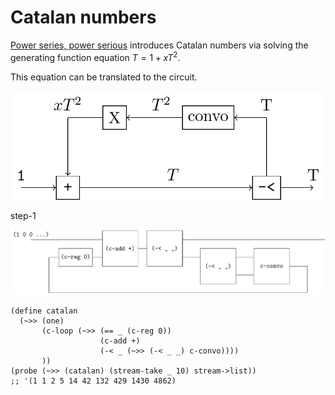 # Catalan numbers

[Power series, power serious](https://www.cambridge.org/core/journals/journal-of-functional-programming/article/power-series-power-serious/19863F4EAACC33E1E01DE2A2114EC7DF) introduces Catalan numbers via solving the generating function equation $T = 1 + x T^2$.

This equation can be translated to the circuit.

![image-20231220060056292](figures/image-20231220060056292.png)

step-1



![image-20231220060156324](figures/image-20231220060156324.png)

```
(define catalan
  (~>> (one)
       (c-loop (~>> (== _ (c-reg 0))
                    (c-add +)
                    (-< _ (~>> (-< _ _) c-convo))))
       ))
(probe (~>> (catalan) (stream-take _ 10) stream->list))
;; '(1 1 2 5 14 42 132 429 1430 4862)
```



